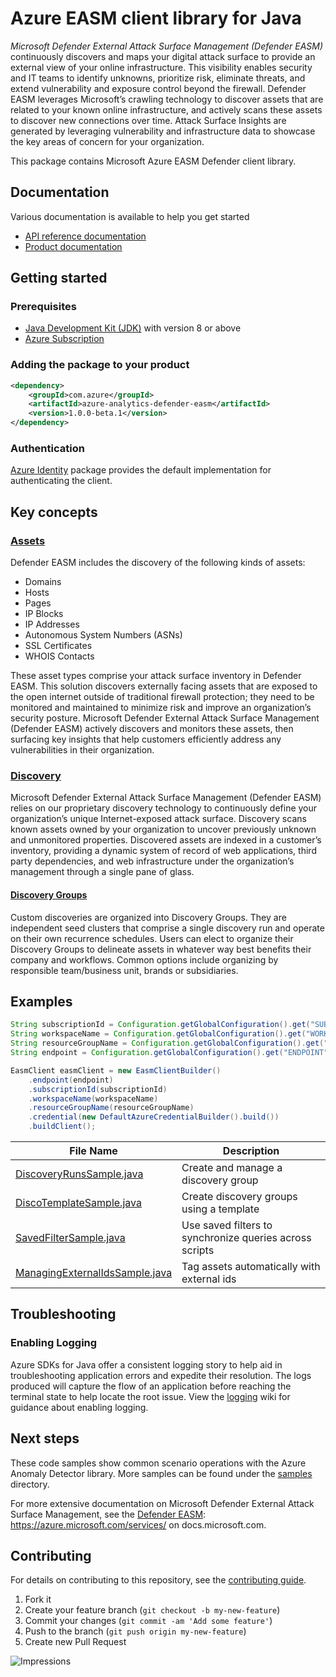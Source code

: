 # Azure EASM client library for Java

*Microsoft Defender External Attack Surface Management (Defender EASM)* continuously discovers and maps your digital attack surface to provide an external view of your online infrastructure. This visibility enables security and IT teams to identify unknowns, prioritize risk, eliminate threats, and extend vulnerability and exposure control beyond the firewall. Defender EASM leverages Microsoft’s crawling technology to discover assets that are related to your known online infrastructure, and actively scans these assets to discover new connections over time. Attack Surface Insights are generated by leveraging vulnerability and infrastructure data to showcase the key areas of concern for your organization.

This package contains Microsoft Azure EASM Defender client library.

## Documentation

Various documentation is available to help you get started

- [API reference documentation][docs]
- [Product documentation][product_documentation]

## Getting started

### Prerequisites

- [Java Development Kit (JDK)][jdk] with version 8 or above
- [Azure Subscription][azure_subscription]

### Adding the package to your product

[//]: # ({x-version-update-start;com.azure:azure-analytics-defender-easm;current})
```xml
<dependency>
    <groupId>com.azure</groupId>
    <artifactId>azure-analytics-defender-easm</artifactId>
    <version>1.0.0-beta.1</version>
</dependency>
```
[//]: # ({x-version-update-end})

### Authentication

[Azure Identity][azure_identity] package provides the default implementation for authenticating the client.

## Key concepts
### [Assets][assets_documentation]
Defender EASM includes the discovery of the following kinds of assets:
-   Domains
-   Hosts
-   Pages
-   IP Blocks
-   IP Addresses
-   Autonomous System Numbers (ASNs)
-   SSL Certificates
-   WHOIS Contacts

These asset types comprise your attack surface inventory in Defender EASM. This solution discovers externally facing assets that are exposed to the open internet outside of traditional firewall protection; they need to be monitored and maintained to minimize risk and improve an organization’s security posture. Microsoft Defender External Attack Surface Management (Defender EASM) actively discovers and monitors these assets, then surfacing key insights that help customers efficiently address any vulnerabilities in their organization.

### [Discovery][discovery_documentation]
Microsoft Defender External Attack Surface Management (Defender EASM) relies on our proprietary discovery technology to continuously define your organization’s unique Internet-exposed attack surface. Discovery scans known assets owned by your organization to uncover previously unknown and unmonitored properties. Discovered assets are indexed in a customer’s inventory, providing a dynamic system of record of web applications, third party dependencies, and web infrastructure under the organization’s management through a single pane of glass.

#### [Discovery Groups][discovery_groups_documentation]
Custom discoveries are organized into Discovery Groups. They are independent seed clusters that comprise a single discovery run and operate on their own recurrence schedules. Users can elect to organize their Discovery Groups to delineate assets in whatever way best benefits their company and workflows. Common options include organizing by responsible team/business unit, brands or subsidiaries.

## Examples

```java readme-sample-createDefenderEasmClient
String subscriptionId = Configuration.getGlobalConfiguration().get("SUBSCRIPTION_ID");
String workspaceName = Configuration.getGlobalConfiguration().get("WORKSPACENAME");
String resourceGroupName = Configuration.getGlobalConfiguration().get("RESOURCEGROUPNAME");
String endpoint = Configuration.getGlobalConfiguration().get("ENDPOINT");

EasmClient easmClient = new EasmClientBuilder()
    .endpoint(endpoint)
    .subscriptionId(subscriptionId)
    .workspaceName(workspaceName)
    .resourceGroupName(resourceGroupName)
    .credential(new DefaultAzureCredentialBuilder().build())
    .buildClient();
```
| **File Name**                                                  | **Description**                                        |
|----------------------------------------------------------------|--------------------------------------------------------|
| [DiscoveryRunsSample.java][discovery_runs_sample]              | Create and manage a discovery group                    |
| [DiscoTemplateSample.java][disco_template_sample]              | Create discovery groups using a template               |
| [SavedFilterSample.java][saved_filter_sample]                  | Use saved filters to synchronize queries across scripts |
| [ManagingExternalIdsSample.java][external_ids_sample] | Tag assets automatically with external ids      |

## Troubleshooting
### Enabling Logging

Azure SDKs for Java offer a consistent logging story to help aid in troubleshooting application errors and expedite
their resolution. The logs produced will capture the flow of an application before reaching the terminal state to help
locate the root issue. View the [logging][logging] wiki for guidance about enabling logging.
## Next steps
These code samples show common scenario operations with the Azure Anomaly Detector library. More samples can be found under the [samples][samples] directory.

For more extensive documentation on Microsoft Defender External Attack Surface Management, see the [Defender EASM][product_documentation]: https://azure.microsoft.com/services/
on docs.microsoft.com.
## Contributing

For details on contributing to this repository, see the [contributing guide](https://github.com/Azure/azure-sdk-for-java/blob/main/CONTRIBUTING.md).

1. Fork it
1. Create your feature branch (`git checkout -b my-new-feature`)
1. Commit your changes (`git commit -am 'Add some feature'`)
1. Push to the branch (`git push origin my-new-feature`)
1. Create new Pull Request

<!-- LINKS -->
[product_documentation]: https://learn.microsoft.com/azure/external-attack-surface-management/
[docs]: https://azure.github.io/azure-sdk-for-java/
[jdk]: https://docs.microsoft.com/java/azure/jdk/
[azure_subscription]: https://azure.microsoft.com/free/
[azure_identity]: https://github.com/Azure/azure-sdk-for-java/blob/main/sdk/identity/azure-identity
[discovery_runs_sample]: https://github.com/thang-bit/azure-sdk-for-java/blob/easm-java-sdk/sdk/easm/azure-analytics-defender-easm/src/samples/java/com/azure/analytics/defender/easm/DiscoveryRunsSample.java
[disco_template_sample]: https://github.com/thang-bit/azure-sdk-for-java/blob/easm-java-sdk/sdk/easm/azure-analytics-defender-easm/src/samples/java/com/azure/analytics/defender/easm/DiscoTemplateSample.java
[saved_filter_sample]: https://github.com/thang-bit/azure-sdk-for-java/blob/easm-java-sdk/sdk/easm/azure-analytics-defender-easm/src/samples/java/com/azure/analytics/defender/easm/SavedFilterSample.java
[external_ids_sample]: https://github.com/thang-bit/azure-sdk-for-java/blob/easm-java-sdk/sdk/easm/azure-analytics-defender-easm/src/samples/java/com/azure/analytics/defender/easm/ManagingExternalIdsSample.java
[logging]: https://github.com/Azure/azure-sdk-for-java/wiki/Logging-with-Azure-SDK
[samples]: https://github.com/Azure/azure-sdk-for-java/tree/main/sdk/easm/azure-analytics-defendereasm/src/samples
[assets_documentation]: https://learn.microsoft.com/azure/external-attack-surface-management/understanding-inventory-assets
[discovery_documentation]: https://learn.microsoft.com/azure/external-attack-surface-management/what-is-discovery
[discovery_groups_documentation]: https://learn.microsoft.com/azure/external-attack-surface-management/using-and-managing-discovery#discovery-groups
![Impressions](https://azure-sdk-impressions.azurewebsites.net/api/impressions/azure-sdk-for-java%2Fsdk%2Feasm%2Fazure-analytics-defender-easm%2FREADME.png)
